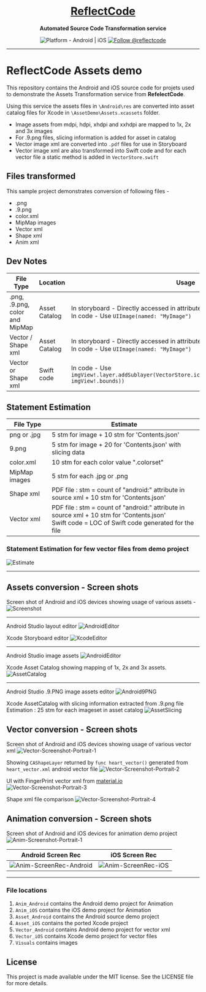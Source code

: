 <h1 align="center">
  <a href="http://www.reflectcode.com">
    ReflectCode
  </a>
</h1>
<p align="center">
  <strong>Automated Source Code Transformation service</strong><br>
</p>

<p align="center">
  <img src="https://img.shields.io/badge/Platform-Android%20%7C%20iOS-green" alt="Platform - Android | iOS" />
 
  <a href="https://twitter.com/intent/follow?screen_name=reflectcode">
    <img src="https://img.shields.io/twitter/follow/reflectcode.svg?label=Follow%20@reflectcode" alt="Follow @reflectcode" />
  </a>
  
</p>


-----
# ReflectCode Assets demo

This repository contains the Android and iOS source code for projets used to demonstrate the Assets Transformation service from **RefelectCode**.

Using this service the assets files in `\Android\res` are converted into asset catalog files for Xcode in `\AssetDemo\Assets.xcassets` folder.

* Image assets from mdpi, hdpi, xhdpi and xxhdpi are mapped to 1x, 2x and 3x images
* For .9.png files, slicing information is added for asset in catalog
* Vector image xml are converted into `.pdf` files for use in Storyboard 
* Vector image xml are also transformed into Swift code and for each vector file a static method is added in `VectorStore.swift`

## Files transformed
This sample project demonstrates conversion of following files - 
* .png
* .9.png
* color.xml
* MipMap images
* Vector xml
* Shape xml
* Anim xml


## Dev Notes
|File Type | Location | Usage |
|-------------------------|-------------------------|-------------------------|
|.png, .9.png, color and MipMap | Asset Catalog | In storyboard - Directly accessed in attribute inspector pane <br> In code - Use `UIImage(named: "MyImage")`|
|Vector / Shape xml | Asset Catalog | In storyboard - Directly accessed in attribute inspector pane <br> In code - Use `UIImage(named: "MyImage")`|
|Vector or Shape xml | Swift code | In code - Use `imgView!.layer.addSublayer(VectorStore.ic_launcher_foreground(viewBounds: imgView!.bounds))`|



## Statement Estimation

|File Type | Estimate |
|-------------------------|-------------------------|
| png or .jpg | 5 stm for image + 10 stm for 'Contents.json' |
| 9.png | 5 stm for image + 20 for 'Contents.json' with slicing data |
| color.xml | 10 stm for each color value ".colorset" |
| MipMap images | 5 stm for each .jpg or .png |
| Shape xml | PDF file : stm = count of "android:" attribute in source xml + 10 stm for 'Contents.json' |
| Vector xml | PDF file : stm = count of "android:" attribute in source xml + 10 stm for 'Contents.json' <br> Swift code = LOC of Swift code generated for the file  |
  

### Statement Estimation for few vector files from demo project
![Estimate](/Visuals/Vector_image_estimation.png?raw=true)

-----

## Assets conversion - Screen shots

Screen shot of Android and iOS devices showing usage of various assets - 
![Screenshot](/Visuals/Asset-Screenshot-Portrait-1.png?raw=true)

-----

Android Studio layout editor
![AndroidEditor](/Visuals/1-AndroidStudio-LayoutEditor.png?raw=true)

Xcode Storyboard editor
![XcodeEditor](/Visuals/1-Xcode-Storyboard.png?raw=true)

-----

Android Studio image assets
![AndroidEditor](/Visuals/2-AndroidStudio-ImageAssets.png?raw=true)

Xcode Asset Catalog showing mapping of 1x, 2x and 3x assets.
![AssetCatalog](/Visuals/2-Xcode-AssetCatalog.png?raw=true)

-----

Android Studio .9.PNG image assets editor
![Android9PNG](/Visuals/3-AndroidStudio-9png_Editor.png?raw=true)

Xcode AssetCatalog with slicing information extracted from .9.png file 
Estimation : 25 stm for each imageset in asset catalog
![AssetSlicing](/Visuals/3-Xcode-AssetSlicing.png?raw=true)


## Vector conversion - Screen shots

Screen shot of Android and iOS devices showing usage of various vector xml 
![Vector-Screenshot-Portrait-1](/Visuals/Vector-Screenshot-Portrait-1.png?raw=true)

Showing `CAShapeLayer` returned by `func heart_vector()` generated from `heart_vector.xml` android vector file 
![Vector-Screenshot-Portrait-2](/Visuals/Vector-Screenshot-Portrait-2.png?raw=true)

UI with FingerPrint vector xml from [material.io](https://material.io/resources/icons/?icon=fingerprint&style=baseline)
![Vector-Screenshot-Portrait-3](/Visuals/Vector-Screenshot-Portrait-3.png?raw=true)

Shape xml file comparison
![Vector-Screenshot-Portrait-4](/Visuals/Vector-Screenshot-Portrait-4.png?raw=true)

## Animation conversion - Screen shots
Screen shot of Android and iOS devices for animation demo project 
![Anim-Screenshot-Portrait-1](/Visuals/Anim-Screenshot-Portrait-1.png?raw=true)

| Android Screen Rec | iOS  Screen Rec | 
|-------------------------|-------------------------|
| ![Anim-ScreenRec-Android](/Visuals/Anim_ScreenRec_Android.gif?raw=true) | ![Anim-ScreenRec-iOS](/Visuals/Anim_ScreenRec_iOS.gif?raw=true) |

-----

### File locations
1) `Anim_Android` contains the Android demo project for Animation
2) `Anim_iOS` contains the iOS demo project for Animation
3) `Asset_Android` contains the Android source demo project
4) `Asset_iOS` contains the ported Xcode project
5) `Vector_Android` contains Android demo project for vector xml
6) `Vector_iOS` contains Xcode demo project for vector files
7) `Visuals` contains images


## License

This project is made available under the MIT license. See the LICENSE file for more details.
